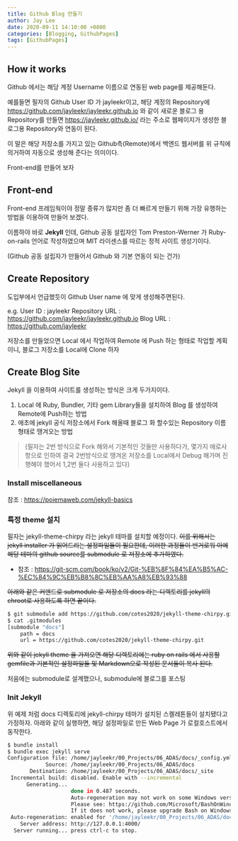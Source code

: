 ```yaml
---
title: Github Blog 만들기 
author: Jay Lee
date: 2020-09-11 14:10:00 +0800
categories: [Blogging, GithubPages]
tags: [GithubPages]
---
```


## How it works
Github 에서는 해당 계정 Username 이름으로 연동된 web page를 제공해둔다.

예를들면 필자의 Github User ID 가 jayleekr이고,
해당 계정의 Repository에 https://github.com/jayleekr/jayleekr.github.io 와 같이 새로운 블로그 용 Repository를 만들면
https://jayleekr.github.io/ 라는 주소로 웹페이지가 생성한 블로그용 Repository와 연동이 된다.

이 말은 해당 저장소를 가지고 있는 Github측(Remote)에서 백엔드 웹서버를 위 규칙에 의거하여 자동으로 생성해 준다는 의미이다. 

Front-end를 만들어 보자

## Front-end

Front-end 프레임웍이야 정말 종류가 많지만 좀 더 빠르게 만들기 위해 가장 유행하는 방법을 이용하여 만들어 보겠다.

이름하야 바로 **Jekyll** 인데, Github 공동 설립자인 Tom Preston-Werner 가 Ruby-on-rails 언어로 작성하였으며 MIT 라이센스를 따르는 정적 사이트 생성기이다.

(Github 공동 설립자가 만들어서 Github 와 기본 연동이 되는 건가)

## Create Repository 

도입부에서 언급했듯이 Github User name 에 맞게 생성해주면된다.

e.g.
User ID : jayleekr
Repository URL : https://github.com/jayleekr/jayleekr.github.io
Blog URL : https://github.com/jayleekr

저장소를 만들었으면 Local 에서 작업하여 Remote 에 Push 하는 형태로 작업할 계획이니, 블로그 저장소를 Local에 Clone 하자 

## Create Blog Site

Jekyll 을 이용하여 사이트를 생성하는 방식은 크게 두가지이다.
1. Local 에 Ruby, Bundler, 기타 gem Library들을 설치하여 Blog 를 생성하여 Remote에 Push하는 방법  
2. 애초에 jekyll 공식 저장소에서 Fork 해올때 블로그 화 할수있는 Repository 이름 형태로 땡겨오는 방법

> (필자는 2번 방식으로 Fork 해와서 기본적인 것들만 사용하다가, 
몇가지 애로사항으로 인하여 결국 2번방식으로 땡겨온 저장소를 Local에서 Debug 해가며 진행해야 했어서 1,2번 둘다 사용하고 있다)

### Install miscellaneous 

참조 : https://poiemaweb.com/jekyll-basics

### 특정 theme 설치
필자는 jekyll-theme-chirpy 라는 jekyll 테마를 설치할 예정이다.
~~이를 위해서는 jekyll installer 가 읽어드리는 설정파일들이 필요한데, 이러한 과정들이 번거로워 아예 해당 테마의 github source를 submodule 로 저장소에 추가하였다.~~
* 참조 : https://git-scm.com/book/ko/v2/Git-%EB%8F%84%EA%B5%AC-%EC%84%9C%EB%B8%8C%EB%AA%A8%EB%93%88

~~아래와 같은 커맨드로 submodule 로 저장소의 docs 라는 디렉토리를 jekyll의 chroot로 사용하도록 하면 끝이다.~~
```sh
$ git submodule add https://github.com/cotes2020/jekyll-theme-chirpy.git docs
$ cat .gitmodules
[submodule "docs"]
	path = docs
	url = https://github.com/cotes2020/jekyll-theme-chirpy.git
```
~~위와 같이 jekyll theme 을 가져오면 해당 디렉토리에는 ruby on rails 에서 사용할 gemfile과 기본적인 설정파일들 및 Markdown으로 작성된 문서들이 복사 된다.~~

처음에는 submodule로 설계했으나, submodule에 블로그를 포스팅

### Init Jekyll
위 예제 처럼 docs 디렉토리에 jekyll-chirpy 테마가 설치된 스켈레톤들이 설치됐다고 가정하자.
아래와 같이 실행하면, 해당 설정파일로 만든 Web Page 가 로컬호스트에서 동작한다.
```sh
$ bundle install
$ bundle exec jekyll serve
Configuration file: /home/jayleekr/00_Projects/06_ADAS/docs/_config.yml
            Source: /home/jayleekr/00_Projects/06_ADAS/docs
       Destination: /home/jayleekr/00_Projects/06_ADAS/docs/_site
 Incremental build: disabled. Enable with --incremental
      Generating... 
                    done in 0.487 seconds.
                    Auto-regeneration may not work on some Windows versions.
                    Please see: https://github.com/Microsoft/BashOnWindows/issues/216
                    If it does not work, please upgrade Bash on Windows or run Jekyll with --no-watch.
 Auto-regeneration: enabled for '/home/jayleekr/00_Projects/06_ADAS/docs'
    Server address: http://127.0.0.1:4000/
  Server running... press ctrl-c to stop. 
```
